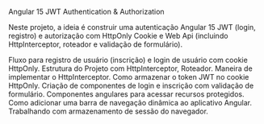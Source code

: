 Angular 15 JWT Authentication & Authorization

Neste projeto, a ideia é construir uma autenticação Angular 15 JWT (login, registro) e autorização com HttpOnly Cookie e Web Api (incluindo HttpInterceptor, roteador e validação de formulário).

Fluxo para registro de usuário (inscrição) e login de usuário com cookie HttpOnly.
Estrutura do Projeto com HttpInterceptor, Roteador.
Maneira de implementar o HttpInterceptor.
Como armazenar o token JWT no cookie HttpOnly.
Criação de componentes de login e inscrição com validação de formulário.
Componentes angulares para acessar recursos protegidos.
Como adicionar uma barra de navegação dinâmica ao aplicativo Angular.
Trabalhando com armazenamento de sessão do navegador.